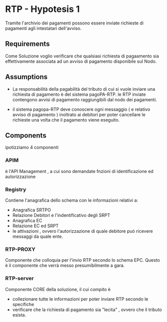 # RTP - Hypotesis 1

Tramite l'archivio dei pagamenti possono essere inviate richieste di pagamenti agli intestatari dell'avviso.


## Requirements

Come Soluzione voglio verificare che qualsiasi richiesta di pagaamento sia effettivamente associata ad un avviso di pagamento disponibile sul Nodo.



## Assumptions

- La responsabilità della pagabilità del tributo di cui si vuole inviare una richiesta di pagamento è del sistema pagoPA-RTP. le RTP inviate contengono avvisi di pagamento raggiungibili dal nodo dei pagamenti.


- il sistema pagopa-RTP deve conoscere ogni messaggio ( e relativo avviso di pagamento ) inoltrato ai debitori per poter cancellare le richieste una volta che il pagamento viene eseguito.

## Components
ipotizziamo 4 componenti 

### APIM 
è l'API Management , a cui sono demandate fnzioni di identificazione ed autorizzazione 

### Registry
Contiene l'anagrafica dello schema con le informazioni relativi a: 
- Anagrafica SRTPO
- Relazione Debitori e l'indentificativo degli SRPT
- Anagrafica EC 
- Relazione EC ed SRPT
- le attivazioni , ovvero l'autorizzazione di quale debitore può ricevere messaggi da quale ente.

### RTP-PROXY
Componente che colloquia per l'invio RTP secondo lo schema EPC. Questo è il componente che verrà messo presumibilmente a gara.

### RTP-server
Componente CORE della soluzione, il cui compito è 
- collezionare tutte le informazioni per poter inviare RTP secondo le specifiche
- verificare che la richiesta di pagamento sia "lecita" , ovvero che il tributo esista.